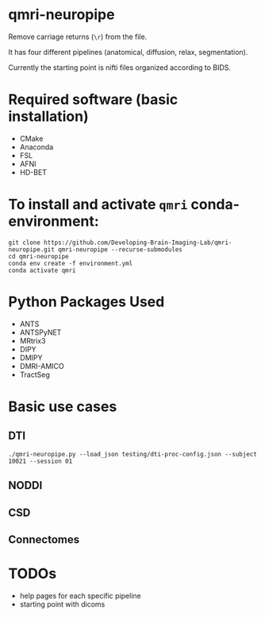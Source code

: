 # qmri-neuropipe

Remove carriage returns (`\r`) from the file.

It has four different pipelines (anatomical, diffusion, relax, segmentation).

Currently the starting point is nifti files organized according to BIDS.

# Required software (basic installation)
- CMake
- Anaconda
- FSL
- AFNI
- HD-BET

# To install and activate `qmri` conda-environment:
 ```
 git clone https://github.com/Developing-Brain-Imaging-Lab/qmri-neuropipe.git qmri-neuropipe --recurse-submodules
 cd qmri-neuropipe
 conda env create -f environment.yml
 conda activate qmri
 ```

# Python Packages Used
- ANTS
- ANTSPyNET
- MRtrix3
- DIPY
- DMIPY
- DMRI-AMICO
- TractSeg

# Basic use cases
## DTI
```./qmri-neuropipe.py --load_json testing/dti-proc-config.json --subject 10021 --session 01```
## NODDI
## CSD
## Connectomes

# TODOs
- help pages for each specific pipeline
- starting point with dicoms
